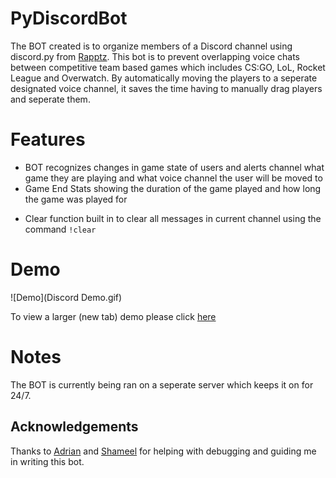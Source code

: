# PyDiscordBot
The BOT created is to organize members of a Discord channel using discord.py from [Rapptz](https://github.com/Rapptz/discord.py). This bot is to prevent overlapping voice chats between competitive team based games which includes CS:GO, LoL, Rocket League and Overwatch. By automatically moving the players to a seperate designated voice channel, it saves the time having to manually drag players and seperate them.

# Features 
* BOT recognizes changes in game state of users and alerts channel what game they are playing and what voice channel the user will be moved to
* Game End Stats showing the duration of the game played and how long the game was played for
- Clear function built in to clear all messages in current channel using the command `!clear`

# Demo
![Demo](Discord Demo.gif)

To view a larger (new tab) demo please click [here](https://i.imgur.com/Zw6rNib.gifv)

# Notes
The BOT is currently being ran on a seperate server which keeps it on for 24/7. 

## Acknowledgements
Thanks to [Adrian](https://github.com/adrianlee) and [Shameel](https://github.com/meeoh/) for helping with debugging and guiding me in writing this bot.

